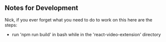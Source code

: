 ## Notes for Development
Nick, if you ever forget what you need to do to work on this here are the steps:
- run 'npm run build' in bash while in the 'react-video-extension' directory
